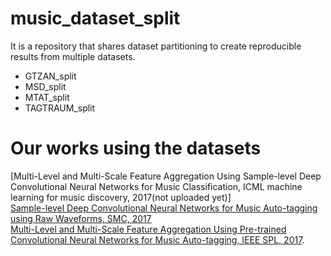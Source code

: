 # music_dataset_split

It is a repository that shares dataset partitioning to create reproducible results from multiple datasets.

* GTZAN_split
* MSD_split
* MTAT_split
* TAGTRAUM_split

# Our works using the datasets
[Multi-Level and Multi-Scale Feature Aggregation Using Sample-level Deep Convolutional Neural Networks for Music Classification, ICML machine learning for music discovery, 2017(not uploaded yet)] <br>
[Sample-level Deep Convolutional Neural Networks for Music Auto-tagging using Raw Waveforms, SMC, 2017](https://arxiv.org/abs/1703.01789) <br>
[Multi-Level and Multi-Scale Feature Aggregation Using Pre-trained Convolutional Neural Networks for Music Auto-tagging, IEEE SPL, 2017](https://arxiv.org/abs/1703.01793).


